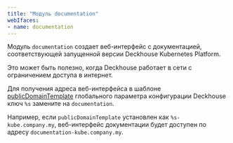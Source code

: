 ```yaml
---
title: "Модуль documentation"
webIfaces:
- name: documentation
---
```


Модуль `documentation` создает веб-интерфейс с документацией, соответствующей запущенной версии Deckhouse Kubernetes Platform.

Это может быть полезно, когда Deckhouse работает в сети с ограничением доступа в интернет.

Для получения адреса веб-интерфейса в шаблоне [publicDomainTemplate](../../deckhouse-configure-global.html#parameters-modules-publicdomaintemplate) глобального параметра конфигурации Deckhouse ключ `%s` замените на `documentation`.

Например, если `publicDomainTemplate` установлен как `%s-kube.company.my`, веб-интерфейс документации будет доступен по адресу `documentation-kube.company.my`.

